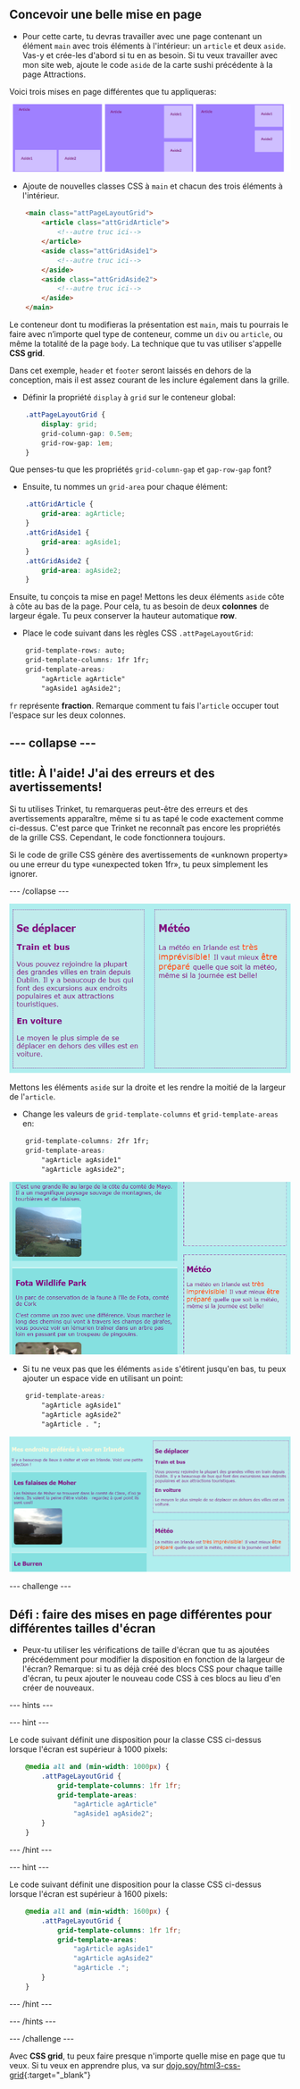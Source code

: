## Concevoir une belle mise en page

+ Pour cette carte, tu devras travailler avec une page contenant un élément `main` avec trois éléments à l'intérieur: un `article` et deux `aside`. Vas-y et crée-les d'abord si tu en as besoin. Si tu veux travailler avec mon site web, ajoute le code `aside` de la carte sushi précédente à la page Attractions. 

Voici trois mises en page différentes que tu appliqueras:

![](images/cssGridLayouts.png)

+ Ajoute de nouvelles classes CSS à `main` et chacun des trois éléments à l'intérieur.

```html
    <main class="attPageLayoutGrid">
        <article class="attGridArticle">
            <!--autre truc ici-->
        </article>
        <aside class="attGridAside1">
            <!--autre truc ici-->
        </aside>
        <aside class="attGridAside2">
            <!--autre truc ici-->
        </aside>
    </main>
```

Le conteneur dont tu modifieras la présentation est `main`, mais tu pourrais le faire avec n’importe quel type de conteneur, comme un `div` ou `article`, ou même la totalité de la page `body`. La technique que tu vas utiliser s'appelle **CSS grid**.

Dans cet exemple, `header` et `footer` seront laissés en dehors de la conception, mais il est assez courant de les inclure également dans la grille.

+ Définir la propriété `display` à `grid` sur le conteneur global:

```css
    .attPageLayoutGrid {
        display: grid;
        grid-column-gap: 0.5em;
        grid-row-gap: 1em;
    }
```

Que penses-tu que les propriétés `grid-column-gap` et `gap-row-gap` font?

+ Ensuite, tu nommes un `grid-area` pour chaque élément: 

```css
    .attGridArticle {
        grid-area: agArticle;
    }
    .attGridAside1 {
        grid-area: agAside1;
    }
    .attGridAside2 {
        grid-area: agAside2;
    }
```

Ensuite, tu conçois ta mise en page! Mettons les deux éléments `aside` côte à côte au bas de la page. Pour cela, tu as besoin de deux **colonnes** de largeur égale. Tu peux conserver la hauteur automatique **row**.

+ Place le code suivant dans les règles CSS `.attPageLayoutGrid`:

```css
    grid-template-rows: auto;
    grid-template-columns: 1fr 1fr;
    grid-template-areas: 
        "agArticle agArticle"
        "agAside1 agAside2";
```

`fr` représente **fraction**. Remarque comment tu fais l'`article` occuper tout l'espace sur les deux colonnes.

--- collapse ---
---
title: À l'aide! J'ai des erreurs et des avertissements!
---

Si tu utilises Trinket, tu remarqueras peut-être des erreurs et des avertissements apparaître, même si tu as tapé le code exactement comme ci-dessus. C'est parce que Trinket ne reconnaît pas encore les propriétés de la grille CSS. Cependant, le code fonctionnera toujours.

Si le code de grille CSS génère des avertissements de «unknown property» ou une erreur du type «unexpected token 1fr», tu peux simplement les ignorer.

--- /collapse ---

![Asides sont côte à côte en bas](images/cssGridAsidesAtBottom.png)

Mettons les éléments `aside` sur la droite et les rendre la moitié de la largeur de l'`article`.

+ Change les valeurs de `grid-template-columns` et `grid-template-areas` en:

```css
    grid-template-columns: 2fr 1fr;
    grid-template-areas: 
        "agArticle agAside1"
        "agArticle agAside2";
```

![Asides sont en bas à droite](images/cssGridAsidesOnRight.png)

+ Si tu ne veux pas que les éléments `aside` s'étirent jusqu'en bas, tu peux ajouter un espace vide en utilisant un point: 

```css
    grid-template-areas: 
        "agArticle agAside1"
        "agArticle agAside2"
        "agArticle . ";
```

![Asides sur la droite et non étiré vers le bas](images/cssGridAsidesTopRight.png)

--- challenge ---

## Défi : faire des mises en page différentes pour différentes tailles d'écran

+ Peux-tu utiliser les vérifications de taille d'écran que tu as ajoutées précédemment pour modifier la disposition en fonction de la largeur de l'écran? Remarque: si tu as déjà créé des blocs CSS pour chaque taille d'écran, tu peux ajouter le nouveau code CSS à ces blocs au lieu d'en créer de nouveaux.

--- hints ---


--- hint ---

Le code suivant définit une disposition pour la classe CSS ci-dessus lorsque l'écran est supérieur à 1000 pixels:

```css
    @media all and (min-width: 1000px) {
        .attPageLayoutGrid {
            grid-template-columns: 1fr 1fr;
            grid-template-areas: 
                "agArticle agArticle"
                "agAside1 agAside2";
        }
    }  
```

--- /hint ---

--- hint ---

Le code suivant définit une disposition pour la classe CSS ci-dessus lorsque l'écran est supérieur à 1600 pixels:

```css
    @media all and (min-width: 1600px) {
        .attPageLayoutGrid {
            grid-template-columns: 1fr 1fr;
            grid-template-areas: 
                "agArticle agAside1"
                "agArticle agAside2"
                "agArticle .";
        }
    }  
```

--- /hint ---

--- /hints ---

--- /challenge ---

Avec **CSS grid**, tu peux faire presque n'importe quelle mise en page que tu veux. Si tu veux en apprendre plus, va sur [dojo.soy/html3-css-grid](http://dojo.soy/html3-css-grid){:target="_blank"}